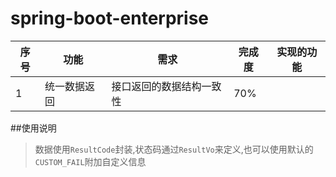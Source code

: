 # spring-boot-enterprise

|序号|功能|需求|完成度|实现的功能|
|---|---|---|---|---|
|1|统一数据返回|接口返回的数据结构一致性|70%||


##使用说明
>数据使用`ResultCode`封装,状态码通过`ResultVo`来定义,也可以使用默认的`CUSTOM_FAIL`附加自定义信息

